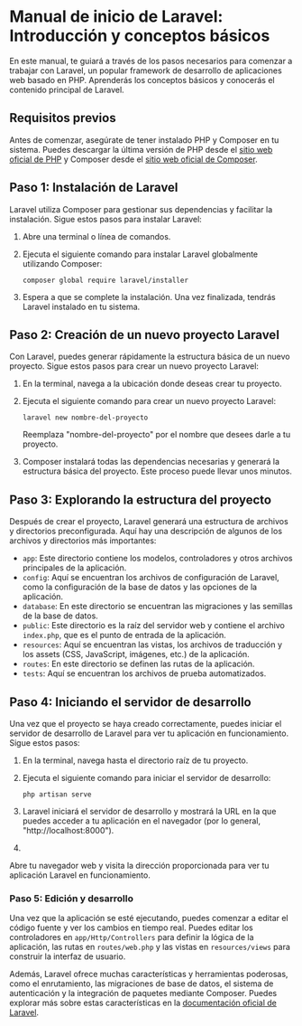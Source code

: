 # Manual de inicio de Laravel: Introducción y conceptos básicos

En este manual, te guiará a través de los pasos necesarios para comenzar a trabajar con Laravel, un popular framework de desarrollo de aplicaciones web basado en PHP. Aprenderás los conceptos básicos y conocerás el contenido principal de Laravel.

## Requisitos previos

Antes de comenzar, asegúrate de tener instalado PHP y Composer en tu sistema. Puedes descargar la última versión de PHP desde el [sitio web oficial de PHP](https://www.php.net) y Composer desde el [sitio web oficial de Composer](https://getcomposer.org).

## Paso 1: Instalación de Laravel

Laravel utiliza Composer para gestionar sus dependencias y facilitar la instalación. Sigue estos pasos para instalar Laravel:

1. Abre una terminal o línea de comandos.
2. Ejecuta el siguiente comando para instalar Laravel globalmente utilizando Composer:

   ```
   composer global require laravel/installer
   ```

3. Espera a que se complete la instalación. Una vez finalizada, tendrás Laravel instalado en tu sistema.

## Paso 2: Creación de un nuevo proyecto Laravel

Con Laravel, puedes generar rápidamente la estructura básica de un nuevo proyecto. Sigue estos pasos para crear un nuevo proyecto Laravel:

1. En la terminal, navega a la ubicación donde deseas crear tu proyecto.
2. Ejecuta el siguiente comando para crear un nuevo proyecto Laravel:

   ```
   laravel new nombre-del-proyecto
   ```

   Reemplaza "nombre-del-proyecto" por el nombre que desees darle a tu proyecto.

3. Composer instalará todas las dependencias necesarias y generará la estructura básica del proyecto. Este proceso puede llevar unos minutos.

## Paso 3: Explorando la estructura del proyecto

Después de crear el proyecto, Laravel generará una estructura de archivos y directorios preconfigurada. Aquí hay una descripción de algunos de los archivos y directorios más importantes:

- `app`: Este directorio contiene los modelos, controladores y otros archivos principales de la aplicación.
- `config`: Aquí se encuentran los archivos de configuración de Laravel, como la configuración de la base de datos y las opciones de la aplicación.
- `database`: En este directorio se encuentran las migraciones y las semillas de la base de datos.
- `public`: Este directorio es la raíz del servidor web y contiene el archivo `index.php`, que es el punto de entrada de la aplicación.
- `resources`: Aquí se encuentran las vistas, los archivos de traducción y los assets (CSS, JavaScript, imágenes, etc.) de la aplicación.
- `routes`: En este directorio se definen las rutas de la aplicación.
- `tests`: Aquí se encuentran los archivos de prueba automatizados.

## Paso 4: Iniciando el servidor de desarrollo

Una vez que el proyecto se haya creado correctamente, puedes iniciar el servidor de desarrollo de Laravel para ver tu aplicación en funcionamiento. Sigue estos pasos:

1. En la terminal, navega hasta el directorio raíz de tu proyecto.
2. Ejecuta el siguiente comando para iniciar el servidor de desarrollo:

   ```
   php artisan serve
   ```

3. Laravel iniciará el servidor de desarrollo y mostrará la URL en la que puedes acceder a tu aplicación en el navegador (por lo general, "http://localhost:8000").
4.

 Abre tu navegador web y visita la dirección proporcionada para ver tu aplicación Laravel en funcionamiento.

### Paso 5: Edición y desarrollo

Una vez que la aplicación se esté ejecutando, puedes comenzar a editar el código fuente y ver los cambios en tiempo real. Puedes editar los controladores en `app/Http/Controllers` para definir la lógica de la aplicación, las rutas en `routes/web.php` y las vistas en `resources/views` para construir la interfaz de usuario.

Además, Laravel ofrece muchas características y herramientas poderosas, como el enrutamiento, las migraciones de base de datos, el sistema de autenticación y la integración de paquetes mediante Composer. Puedes explorar más sobre estas características en la [documentación oficial de Laravel](https://laravel.com/docs).
